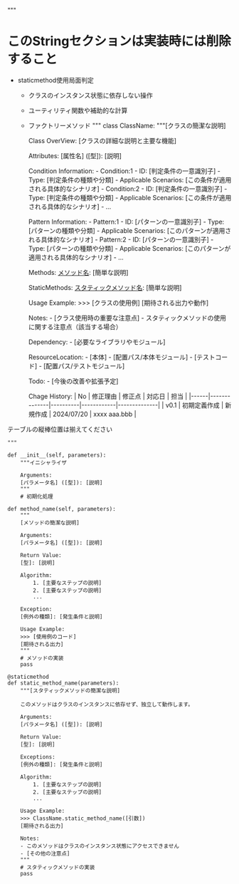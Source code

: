 """
# このStringセクションは実装時には削除すること
- staticmethod使用局面判定
  - クラスのインスタンス状態に依存しない操作
  - ユーティリティ関数や補助的な計算
  - ファクトリーメソッド
"""
class ClassName:
    """[クラスの簡潔な説明]

    Class OverView:
        [クラスの詳細な説明と主要な機能]

    Attributes:
        [属性名] ([型]): [説明]

    Condition Information:
        - Condition:1
            - ID: [判定条件の一意識別子]
            - Type: [判定条件の種類や分類]
            - Applicable Scenarios: [この条件が適用される具体的なシナリオ]
        - Condition:2
            - ID: [判定条件の一意識別子]
            - Type: [判定条件の種類や分類]
            - Applicable Scenarios: [この条件が適用される具体的なシナリオ]
        - ...

    Pattern Information:
        - Pattern:1
            - ID: [パターンの一意識別子]
            - Type: [パターンの種類や分類]
            - Applicable Scenarios: [このパターンが適用される具体的なシナリオ]
        - Pattern:2
            - ID: [パターンの一意識別子]
            - Type: [パターンの種類や分類]
            - Applicable Scenarios: [このパターンが適用される具体的なシナリオ]
        - ...

    Methods:
        [メソッド名]([引数]): [簡単な説明]

    StaticMethods:
        [スタティックメソッド名]([引数]): [簡単な説明]

    Usage Example:
        >>> [クラスの使用例]
        [期待される出力や動作]

    Notes:
        - [クラス使用時の重要な注意点]
        - スタティックメソッドの使用に関する注意点（該当する場合）

    Dependency:
        - [必要なライブラリやモジュール]

    ResourceLocation:
        - [本体]
            - [配置パス/本体モジュール] 
        - [テストコード]
            - [配置パス/テストモジュール] 

    Todo:
        - [今後の改善や拡張予定]

    Chage History:
| No   | 修正理由     | 修正点   | 対応日     | 担当         |
|------|--------------|----------|------------|--------------|
| v0.1 | 初期定義作成 | 新規作成 | 2024/07/20 | xxxx aaa.bbb |

テーブルの縦棒位置は揃えてください

    """

    def __init__(self, parameters):
        """イニシャライザ

        Arguments:
        [パラメータ名] ([型]): [説明]
        """
        # 初期化処理

    def method_name(self, parameters):
        """
        [メソッドの簡潔な説明]

        Arguments:
        [パラメータ名] ([型]): [説明]

        Return Value:
        [型]: [説明]

        Algorithm:
            1. [主要なステップの説明]
            2. [主要なステップの説明]
            ...

        Exception:
        [例外の種類]: [発生条件と説明]

        Usage Example:
        >>> [使用例のコード]
        [期待される出力]
        """
        # メソッドの実装
        pass

    @staticmethod
    def static_method_name(parameters):
        """[スタティックメソッドの簡潔な説明]

        このメソッドはクラスのインスタンスに依存せず、独立して動作します。

        Arguments:
        [パラメータ名] ([型]): [説明]

        Return Value:
        [型]: [説明]

        Exceptions:
        [例外の種類]: [発生条件と説明]
        
        Algorithm:
            1. [主要なステップの説明]
            2. [主要なステップの説明]
            ...

        Usage Example:
        >>> ClassName.static_method_name([引数])
        [期待される出力]

        Notes:
        - このメソッドはクラスのインスタンス状態にアクセスできません
        - [その他の注意点]
        """
        # スタティックメソッドの実装
        pass
